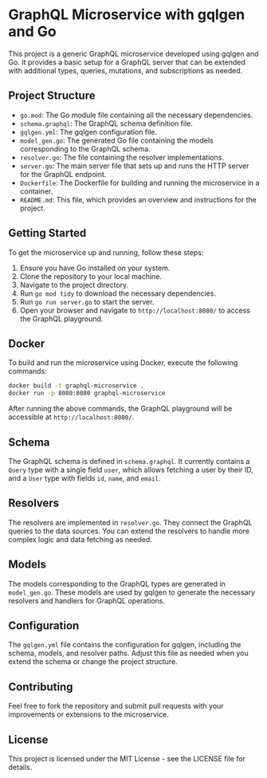 # GraphQL Microservice with gqlgen and Go

This project is a generic GraphQL microservice developed using gqlgen and Go. It provides a basic setup for a GraphQL server that can be extended with additional types, queries, mutations, and subscriptions as needed.

## Project Structure

- `go.mod`: The Go module file containing all the necessary dependencies.
- `schema.graphql`: The GraphQL schema definition file.
- `gqlgen.yml`: The gqlgen configuration file.
- `model_gen.go`: The generated Go file containing the models corresponding to the GraphQL schema.
- `resolver.go`: The file containing the resolver implementations.
- `server.go`: The main server file that sets up and runs the HTTP server for the GraphQL endpoint.
- `Dockerfile`: The Dockerfile for building and running the microservice in a container.
- `README.md`: This file, which provides an overview and instructions for the project.

## Getting Started

To get the microservice up and running, follow these steps:

1. Ensure you have Go installed on your system.
2. Clone the repository to your local machine.
3. Navigate to the project directory.
4. Run `go mod tidy` to download the necessary dependencies.
5. Run `go run server.go` to start the server.
6. Open your browser and navigate to `http://localhost:8080/` to access the GraphQL playground.

## Docker

To build and run the microservice using Docker, execute the following commands:

```sh
docker build -t graphql-microservice .
docker run -p 8080:8080 graphql-microservice
```

After running the above commands, the GraphQL playground will be accessible at `http://localhost:8080/`.

## Schema

The GraphQL schema is defined in `schema.graphql`. It currently contains a `Query` type with a single field `user`, which allows fetching a user by their ID, and a `User` type with fields `id`, `name`, and `email`.

## Resolvers

The resolvers are implemented in `resolver.go`. They connect the GraphQL queries to the data sources. You can extend the resolvers to handle more complex logic and data fetching as needed.

## Models

The models corresponding to the GraphQL types are generated in `model_gen.go`. These models are used by gqlgen to generate the necessary resolvers and handlers for GraphQL operations.

## Configuration

The `gqlgen.yml` file contains the configuration for gqlgen, including the schema, models, and resolver paths. Adjust this file as needed when you extend the schema or change the project structure.

## Contributing

Feel free to fork the repository and submit pull requests with your improvements or extensions to the microservice.

## License

This project is licensed under the MIT License - see the LICENSE file for details.
